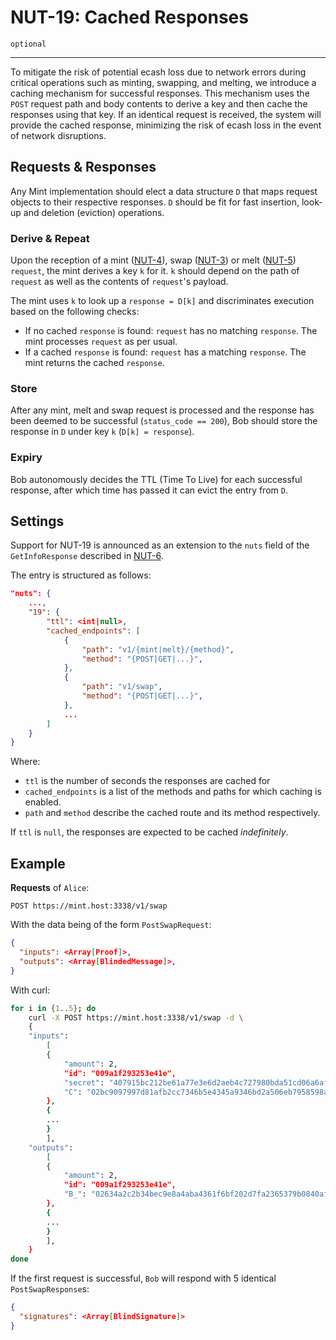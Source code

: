# NUT-19: Cached Responses

`optional`

---

To mitigate the risk of potential ecash loss due to network errors during critical operations such as minting, swapping, and melting, we introduce a caching mechanism for successful responses. This mechanism uses the `POST` request path and body contents to derive a key and then cache the responses using that key. If an identical request is received, the system will provide the cached response, minimizing the risk of ecash loss in the event of network disruptions.

## Requests & Responses

Any Mint implementation should elect a data structure `D` that maps request objects to their respective responses. `D` should be fit for fast insertion, look-up and deletion (eviction) operations.

### Derive & Repeat

Upon the reception of a mint ([NUT-4](04)), swap ([NUT-3](03)) or melt ([NUT-5](05)) `request`, the mint derives a key `k` for it. `k` should depend on the path of `request` as well as the contents of `request`'s payload.

The mint uses `k` to look up a `response = D[k]` and discriminates execution based on the following checks:

- If no cached `response` is found: `request` has no matching `response`. The mint processes `request` as per usual.
- If a cached `response` is found: `request` has a matching `response`. The mint returns the cached `response`.

### Store

After any mint, melt and swap request is processed and the response has been deemed to be successful (`status_code == 200`), Bob should store the response in `D` under key `k` (`D[k] = response`).

### Expiry

Bob autonomously decides the TTL (Time To Live) for each successful response, after which time has passed it can evict the entry from `D`.

## Settings

Support for NUT-19 is announced as an extension to the `nuts` field of the `GetInfoResponse` described in [NUT-6](06).

The entry is structured as follows:

```json
"nuts": {
    ...,
    "19": {
        "ttl": <int|null>,
        "cached_endpoints": [
            {
                "path": "v1/{mint|melt}/{method}",
                "method": "{POST|GET|...}",
            },
            {
                "path": "v1/swap",
                "method": "{POST|GET|...}",
            },
            ...
        ]
    }
}
```

Where:

- `ttl` is the number of seconds the responses are cached for
- `cached_endpoints` is a list of the methods and paths for which caching is enabled.
- `path` and `method` describe the cached route and its method respectively.

If `ttl` is `null`, the responses are expected to be cached _indefinitely_.

## Example

**Requests** of `Alice`:

```http
POST https://mint.host:3338/v1/swap
```

With the data being of the form `PostSwapRequest`:

```json
{
  "inputs": <Array[Proof]>,
  "outputs": <Array[BlindedMessage]>,
}
```

With curl:

```bash
for i in {1..5}; do
    curl -X POST https://mint.host:3338/v1/swap -d \
    {
    "inputs":
        [
        {
            "amount": 2,
            "id": "009a1f293253e41e",
            "secret": "407915bc212be61a77e3e6d2aeb4c727980bda51cd06a6afc29e2861768a7837",
            "C": "02bc9097997d81afb2cc7346b5e4345a9346bd2a506eb7958598a72f0cf85163ea"
        },
        {
        ...
        }
        ],
    "outputs":
        [
        {
            "amount": 2,
            "id": "009a1f293253e41e",
            "B_": "02634a2c2b34bec9e8a4aba4361f6bf202d7fa2365379b0840afe249a7a9d71239"
        },
        {
        ...
        }
        ],
    }
done
```

If the first request is successful, `Bob` will respond with 5 identical `PostSwapResponse`s:

```json
{
  "signatures": <Array[BlindSignature]>
}
```

[03]: 03.md
[04]: 04.md
[05]: 05.md
[06]: 06.md
